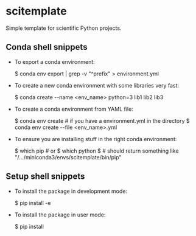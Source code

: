 # scitemplate
Simple template for scientific Python projects.

## Conda shell snippets

- To export a conda environment:

	$ conda env export | grep -v "^prefix" > environment.yml

- To create a new conda environment with some libraries very fast:

	$ conda create --name <env_name> python=3 lib1 lib2 lib3

- To create a conda environment from YAML file:

	$ conda env create	# if you have a environment.yml in the directory
	$ conda env create --file <env_name>.yml

- To ensure you are installing stuff in the right conda environment:

	$ which pip	# or
	$ which python
	$ # should return something like "/.../miniconda3/envs/scitemplate/bin/pip"

## Setup shell snippets

- To install the package in development mode:

	$ pip install -e <project directory>

- To install the package in user mode:

	$ pip install <project directory>
